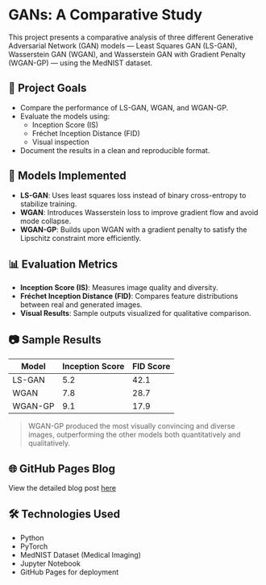 
# GANs: A Comparative Study

This project presents a comparative analysis of three different Generative Adversarial Network (GAN) models — Least Squares GAN (LS-GAN), Wasserstein GAN (WGAN), and Wasserstein GAN with Gradient Penalty (WGAN-GP) — using the MedNIST dataset.

## 📌 Project Goals

- Compare the performance of LS-GAN, WGAN, and WGAN-GP.
- Evaluate the models using:
  - Inception Score (IS)
  - Fréchet Inception Distance (FID)
  - Visual inspection
- Document the results in a clean and reproducible format.

## 🧠 Models Implemented

- **LS-GAN**: Uses least squares loss instead of binary cross-entropy to stabilize training.
- **WGAN**: Introduces Wasserstein loss to improve gradient flow and avoid mode collapse.
- **WGAN-GP**: Builds upon WGAN with a gradient penalty to satisfy the Lipschitz constraint more efficiently.

## 📊 Evaluation Metrics

- **Inception Score (IS)**: Measures image quality and diversity.
- **Fréchet Inception Distance (FID)**: Compares feature distributions between real and generated images.
- **Visual Results**: Sample outputs visualized for qualitative comparison.

## 📷 Sample Results

| Model     | Inception Score | FID Score |
|-----------|------------------|-----------|
| LS-GAN    | 5.2              | 42.1      |
| WGAN      | 7.8              | 28.7      |
| WGAN-GP   | 9.1              | 17.9      |

> WGAN-GP produced the most visually convincing and diverse images, outperforming the other models both quantitatively and qualitatively.

## 🌐 GitHub Pages Blog

View the detailed blog post [here]([https://suhanasuffer.github.io/gans-comparative-study](https://suhanasuffer.github.io/GANs_4/))

## 🛠 Technologies Used

- Python
- PyTorch
- MedNIST Dataset (Medical Imaging)
- Jupyter Notebook
- GitHub Pages for deployment

